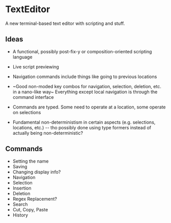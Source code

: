 # TextEditor

A new terminal-based text editor with scripting and stuff.

## Ideas

- A functional, possibly post-fix-y or composition-oriented scripting language

- Live script previewing

- Navigation commands include things like going to previous locations

- ~Good non-moded key combos for navigation, selection, deletion, etc. in a nano-like way~ Everything except local navigation is through the command interface

- Commands are typed. Some need to operate at a location, some operate on selections

- Fundamental non-deterministism in certain aspects (e.g. selections, locations, etc.) -- tho possibly done using type formers instead of actually being non-deterministic?

## Commands

- Setting the name
- Saving
- Changing display info?
- Navigation
- Selection
- Insertion
- Deletion
- Regex Replacement?
- Search
- Cut, Copy, Paste
- History
